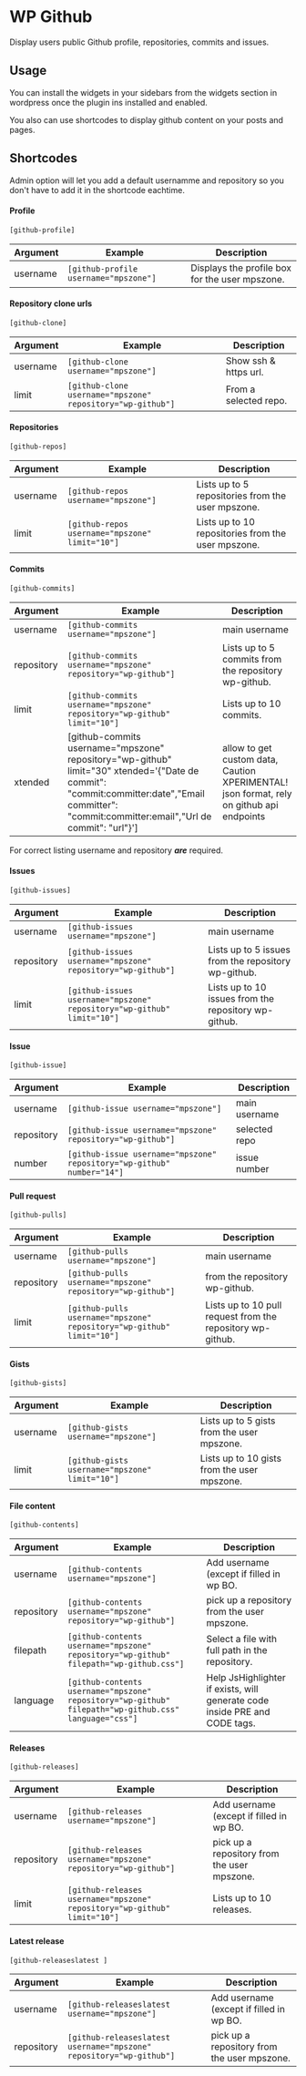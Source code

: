 WP Github
=========

Display users public Github profile, repositories, commits and issues.

## Usage

You can install the widgets in your sidebars from the widgets section in wordpress once the plugin ins installed and enabled.

You also can use shortcodes to display github content on your posts and pages.

## Shortcodes

Admin option will let you add a default usernamme and repository so you don't have to add it in the shortcode eachtime.

#### Profile
```html
[github-profile]
```
Argument | Example | Description
--- | --- | ---
username | `[github-profile username="mpszone"]` | Displays the profile box for the user mpszone.

#### Repository clone urls
```html
[github-clone]
```
Argument | Example | Description
--- | --- | ---
username | `[github-clone username="mpszone"]` | Show ssh & https url.
limit | `[github-clone username="mpszone" repository="wp-github"]` | From a selected repo.

#### Repositories
```html
[github-repos]
```
Argument | Example | Description
--- | --- | ---
username | `[github-repos username="mpszone"]` | Lists up to 5 repositories from the user mpszone.
limit | `[github-repos username="mpszone" limit="10"]` | Lists up to 10 repositories from the user mpszone.

#### Commits
```html
[github-commits]
```
Argument | Example | Description
--- | --- | ---
username | `[github-commits username="mpszone"]` | main username
repository | `[github-commits username="mpszone" repository="wp-github"]` | Lists up to 5 commits from the repository wp-github.
limit | `[github-commits username="mpszone" repository="wp-github" limit="10"]` | Lists up to 10 commits.
xtended | [github-commits username="mpszone" repository="wp-github" limit="30" xtended='{"Date de commit": "commit:committer:date","Email committer": "commit:committer:email","Url de commit": "url"}'] | allow to get custom data, Caution XPERIMENTAL! json format, rely on github api endpoints

For correct listing username and repository **_are_** required.

#### Issues
```html
[github-issues]
```
Argument | Example | Description
--- | --- | ---
username | `[github-issues username="mpszone"]` | main username
repository | `[github-issues username="mpszone" repository="wp-github"]` | Lists up to 5 issues from the repository wp-github.
limit | `[github-issues username="mpszone" repository="wp-github" limit="10"]` | Lists up to 10 issues from the repository wp-github.


#### Issue
```html
[github-issue]
```
Argument | Example | Description
--- | --- | ---
username | `[github-issue username="mpszone"]` | main username
repository | `[github-issue username="mpszone" repository="wp-github"]` | selected repo
number | `[github-issue username="mpszone" repository="wp-github" number="14"]` | issue number

#### Pull request
```html
[github-pulls]
```
Argument | Example | Description
--- | --- | ---
username | `[github-pulls username="mpszone"]` | main username
repository | `[github-pulls username="mpszone" repository="wp-github"]` | from the repository wp-github.
limit | `[github-pulls username="mpszone" repository="wp-github" limit="10"]` | Lists up to 10 pull request from the repository wp-github.

#### Gists
```html
[github-gists]
```
Argument | Example | Description
--- | --- | ---
username | `[github-gists username="mpszone"]` | Lists up to 5 gists from the user mpszone.
limit | `[github-gists username="mpszone" limit="10"]` | Lists up to 10 gists from the user mpszone.

#### File content
```html
[github-contents]
```
Argument | Example | Description
--- | --- | ---
username | `[github-contents username="mpszone"]` |Add username (except if filled in wp BO.
repository | `[github-contents username="mpszone" repository="wp-github"]` | pick up a repository from the user mpszone.
filepath | `[github-contents username="mpszone" repository="wp-github" filepath="wp-github.css"]` | Select a file with full path in the repository.
language | `[github-contents username="mpszone" repository="wp-github" filepath="wp-github.css" language="css"]` | Help JsHighlighter if exists, will generate code inside PRE and CODE tags.

#### Releases
```html
[github-releases]
```
Argument | Example | Description
--- | --- | ---
username | `[github-releases username="mpszone"]` |Add username (except if filled in wp BO.
repository | `[github-releases username="mpszone" repository="wp-github"]` | pick up a repository from the user mpszone.
limit | `[github-releases username="mpszone" repository="wp-github" limit="10"]` | Lists up to 10 releases.
 
#### Latest release
 ```html
 [github-releaseslatest ]
 ```
 Argument | Example | Description
 --- | --- | ---
 username | `[github-releaseslatest username="mpszone"]` |Add username (except if filled in wp BO.
 repository | `[github-releaseslatest username="mpszone" repository="wp-github"]` | pick up a repository from the user mpszone.
